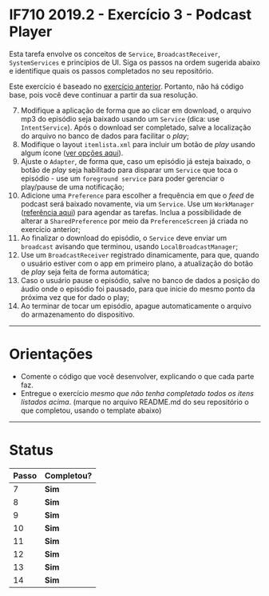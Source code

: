 # IF710 2019.2 - Exercício 3 - Podcast Player

Esta tarefa envolve os conceitos de `Service`, `BroadcastReceiver`, `SystemServices` e princípios de UI. 
Siga os passos na ordem sugerida abaixo e identifique quais os passos completados no seu repositório. 

Este exercício é baseado no [exercício anterior](https://github.com/if710/2019.2-exercicio-2-podcast). Portanto, não há código base, pois você deve continuar a partir da sua resolução. 

7. Modifique a aplicação de forma que ao clicar em download, o arquivo mp3 do episódio seja baixado usando um `Service` (dica: use `IntentService`). Após o download ser completado, salve a localização do arquivo no banco de dados para facilitar o *play*;
8. Modifique o layout `itemlista.xml` para incluir um botão de *play* usando algum ícone ([ver opções aqui](https://www.iconfinder.com/search/?q=android%20play)). 
9. Ajuste o `Adapter`, de forma que, caso um episódio já esteja baixado, o botão de *play* seja habilitado para disparar um `Service` que toca o episódio - use um `foreground service` para poder gerenciar o play/pause de uma notificação;
10. Adicione uma `Preference` para escolher a frequência em que o *feed* de podcast será baixado novamente, via um `Service`. Use um `WorkManager` ([referência aqui](https://developer.android.com/topic/libraries/architecture/workmanager)) para agendar as tarefas. Inclua a possibilidade de alterar a `SharedPreference` por meio da `PreferenceScreen` já criada no exercício anterior;
11. Ao finalizar o download do episódio, o `Service` deve enviar um `broadcast` avisando que terminou, usando `LocalBroadcastManager`;
12. Use um `BroadcastReceiver` registrado dinamicamente, para que, quando o usuário estiver com o app em primeiro plano, a atualização do botão de *play* seja feita de forma automática;
13. Caso o usuário pause o episódio, salve no banco de dados a posição do áudio onde o episódio foi pausado, para que inicie do mesmo ponto da próxima vez que for dado o play;
14. Ao terminar de tocar um episódio, apague automaticamente o arquivo do armazenamento do dispositivo. 

---

# Orientações

  - Comente o código que você desenvolver, explicando o que cada parte faz.
  - Entregue o exercício *mesmo que não tenha completado todos os itens listados acima*. (marque no arquivo README.md do seu repositório o que completou, usando o template abaixo)

----

# Status

| Passo | Completou? |
| ------ | ------ |
| 7 | **Sim** |
| 8 | **Sim** |
| 9 | **Sim** |
| 10 | **Sim** |
| 11 | **Sim** |
| 12 | **Sim** |
| 13 | **Sim** |
| 14 | **Sim** |
